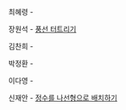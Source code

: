 최혜령 - 

장원석 - [풍선 터트리기](https://school.programmers.co.kr/learn/courses/30/lessons/68646)

김찬희 - 

박정환 - 

이다영 - 

신재안 - [정수를 나선형으로 배치하기](https://school.programmers.co.kr/learn/courses/30/lessons/181832)
